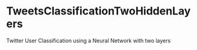 # TweetsClassificationTwoHiddenLayers
Twitter User Classification using a Neural Network with two layers
